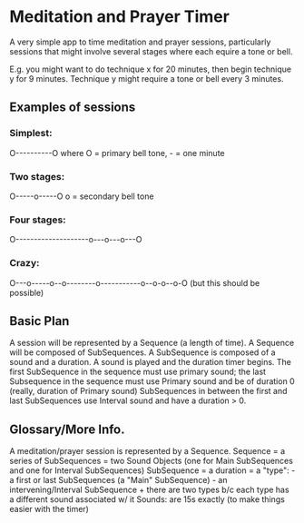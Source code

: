 # Meditation and Prayer Timer
A very simple app to time meditation and prayer sessions, particularly sessions
that might involve several stages where each equire a tone or bell.

E.g. you might want to do technique x for 20 minutes, then begin technique y for
9 minutes. Technique y might require a tone or bell every 3 minutes.

## Examples of sessions

### Simplest:
 O----------O       where O = primary bell tone, - = one minute

### Two stages:
 O-----o-----O      o = secondary bell tone

### Four stages:
 O--------------------o---o---o---O

### Crazy:
 O---o-----o--o--------o-----------o--o-o--o-O
 (but this should be possible)

## Basic Plan

A session will be represented by a Sequence (a length of time).
A Sequence will be composed of SubSequences.
A SubSequence is composed of a sound and a duration. A sound is played and the duration timer begins.
The first SubSequence in the sequence must use primary sound; the last Subsequence in the sequence must use Primary sound and be of duration 0 (really, duration of Primary sound)
SubSequences in between the first and last SubSequences use Interval sound and have a duration > 0.

## Glossary/More Info.
A meditation/prayer session is represented by a Sequence.
Sequence    = a series of SubSequences
            = two Sound Objects (one for Main SubSequences and one for Interval SubSequences)
SubSequence = a duration
            = a "type":
                - a first or last SubSequences (a "Main" SubSequence)
                - an intervening/Interval SubSequence
                + there are two types b/c each type has a different sound associated w/ it
Sounds: are 15s exactly (to make things easier with the timer)
